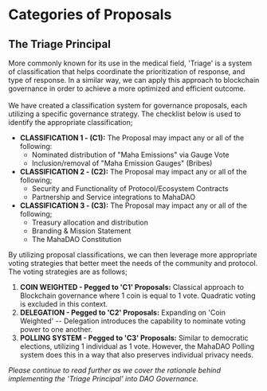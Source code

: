 # Categories of Proposals

## The Triage Principal

More commonly known for its use in the medical field, 'Triage' is a system of classification that helps coordinate the prioritization of response, and type of response. In a similar way, we can apply this approach to blockchain governance in order to achieve a more optimized and efficient outcome. \
\
We have created a classification system for governance proposals, each utilizing a specific governance strategy. The checklist below is used to identify the appropriate classification;&#x20;

* **CLASSIFICATION 1 - (C1):** The Proposal may impact any or all of the following:
  * Nominated distribution of "Maha Emissions" via Gauge Vote
  * Inclusion/removal of "Maha Emission Gauges" (Bribes)
* **CLASSIFICATION 2 - (C2):** The Proposal may impact any or all of the following;&#x20;
  * Security and Functionality of Protocol/Ecosystem Contracts
  * Partnership and Service integrations to MahaDAO
* **CLASSIFICATION 3 - (C3):** The Proposal may impact any or all of the following;&#x20;
  * Treasury allocation and distribution
  * Branding & Mission Statement
  * The MahaDAO Constitution &#x20;

By utilizing proposal classifications, we can then leverage more appropriate voting strategies that better meet the needs of the community and protocol. The voting strategies are as follows;

1. **COIN WEIGHTED - Pegged to 'C1' Proposals:** Classical approach to Blockchain governance where 1 coin is equal to 1 vote. Quadratic voting is excluded in this context.
2. **DELEGATION - Pegged to 'C2' Proposals:** Expanding on 'Coin Weighted' -- Delegation introduces the capability to nominate voting power to one another.&#x20;
3. **POLLING SYSTEM - Pegged to 'C3' Proposals:** Similar to democratic elections, utilizing 1 individual as 1 vote. However, the MahaDAO Polling system does this in a way that also preserves individual privacy needs.&#x20;

_Please continue to read further as we cover the rationale behind implementing the 'Triage Principal' into DAO Governance._
